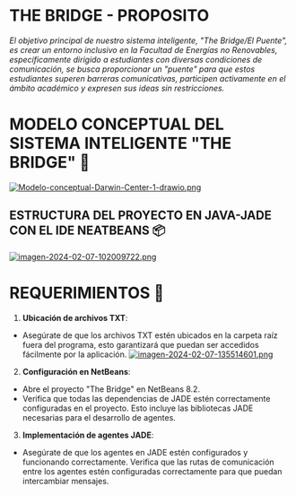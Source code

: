 # THE BRIDGE - PROPOSITO
_El objetivo principal de nuestro sistema inteligente, "The Bridge/El Puente", es crear un entorno inclusivo en la Facultad de Energías no Renovables, específicamente dirigido a estudiantes con diversas condiciones de comunicación, se busca proporcionar un "puente" para que estos estudiantes superen barreras comunicativas, participen activamente en el ámbito académico y expresen sus ideas sin restricciones._

# MODELO CONCEPTUAL DEL SISTEMA INTELIGENTE "THE BRIDGE" 🚀
[![Modelo-conceptual-Darwin-Center-1-drawio.png](https://i.postimg.cc/nrX90mJk/Modelo-conceptual-Darwin-Center-1-drawio.png)](https://postimg.cc/kRd55BD6)

## ESTRUCTURA DEL PROYECTO EN JAVA-JADE CON EL IDE NEATBEANS  📦
[![imagen-2024-02-07-102009722.png](https://i.postimg.cc/d0XhD1dZ/imagen-2024-02-07-102009722.png)](https://postimg.cc/p9fW6PsP)

# REQUERIMIENTOS 📢
1. **Ubicación de archivos TXT**:
  * Asegúrate de que los archivos TXT estén ubicados en la carpeta raíz fuera del programa, esto garantizará que puedan ser accedidos fácilmente por la aplicación.
  [![imagen-2024-02-07-135514601.png](https://i.postimg.cc/vT0S4s44/imagen-2024-02-07-135514601.png)](https://postimg.cc/FkJx6wgv)

2. **Configuración en NetBeans**:
+ Abre el proyecto "The Bridge" en NetBeans 8.2.
+ Verifica que todas las dependencias de JADE estén correctamente configuradas en el proyecto. Esto incluye las bibliotecas JADE necesarias para el desarrollo de agentes.

3. **Implementación de agentes JADE**:
+ Asegúrate de que los agentes en JADE estén configurados y funcionando correctamente. Verifica que las rutas de comunicación entre los agentes estén configuradas correctamente para que puedan intercambiar mensajes.


